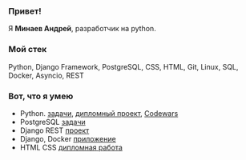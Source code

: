 ### Привет!

Я <b>Минаев Андрей</b>, разработчик на python.

### Мой стек

Python, Django Framework, PostgreSQL, CSS, HTML, Git, Linux, SQL, Docker, Asyncio, REST

### Вот, что я умею

- Python. [задачи](https://github.com/aiminaev/learning_python), [дипломный проект](https://github.com/aiminaev/vkinder), [Codewars](https://www.codewars.com/users/aiminaev)
- PostgreSQL [задачи](https://github.com/aiminaev/postgreSQL_learning)
- Django REST [проект](https://github.com/aiminaev/django_projects)
- Django, Docker [приложение](https://github.com/aiminaev/test_django_books)
- HTML CSS [дипломная работа](https://github.com/aiminaev/HTML_diplom)
